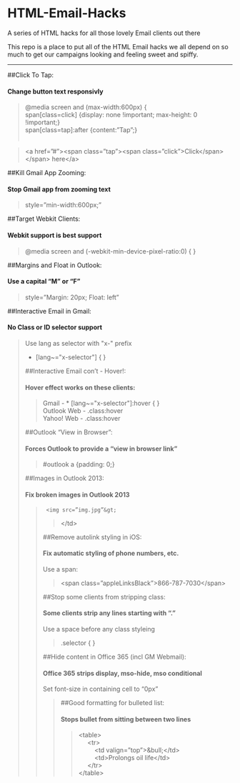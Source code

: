 HTML-Email-Hacks
================

A series of HTML hacks for all those lovely Email clients out there

This repo is a place to put all of the HTML Email hacks we all depend on so much to get our campaigns looking and feeling sweet and spiffy. 

---

##Click To Tap:
####   Change button text responsivly
	
>@media screen and (max-width:600px) {<br>
>span[class=click] {display: none !important; max-height: 0 !important;}<br>
>span[class=tap]:after {content:”Tap”;}<br><br>

><a href=”#”&gt;<span class=”tap”&gt;<span class=”click”&gt;Click</span&gt;</span&gt; here</a&gt;
  
##Kill Gmail App Zooming:
####	  Stop Gmail app from zooming text
	  
>style=”min-width:600px;”
	 
##Target Webkit Clients:
####	  Webkit support is best support
	  
>@media screen and (-webkit-min-device-pixel-ratio:0) { }
  
##Margins and Float in Outlook:
####	  Use a capital “M” or “F”
	  
>style=”Margin: 20px; Float: left”

##Interactive Email in Gmail:
####	No Class or ID selector support

>Use lang as selector with "x-" prefix<br>
>* [lang~="x-selector"] { }<br>
><div lang=”x-selector”&gt;

##Interactive Email con’t - Hover!:
####   Hover effect works on these clients:

>Gmail - * [lang~="x-selector"]:hover { }<br>
>Outlook Web - .class:hover<br>
>Yahoo! Web - .class:hover

##Outlook “View in Browser”:
#### 	Forces Outlook to provide a “view in browser link”

>\#outlook a {padding: 0;}

##Images in Outlook 2013:
#### 	Fix broken images in Outlook 2013

><td style=”line-height: 13px;”&gt;
	 <img src=”img.jpg”&gt;
></td&gt;

##Remove autolink styling in iOS:
#### 	Fix automatic styling of phone numbers, etc.

Use a span:
><span class=”appleLinksBlack”&gt;866-787-7030</span&gt;

##Stop some clients from stripping class:
#### 	Some clients strip any lines starting with “.”

Use a space before any class styleing
> .selector { }

##Hide content in Office 365 (incl GM Webmail):
#### 	Office 365 strips display, mso-hide, mso conditional

Set font-size in containing cell to “0px”<br>
><td style=”font-size: 0px; display: none;&gt;

##Good formatting for bulleted list:
#### 	Stops bullet from sitting between two lines

><table&gt;  
>&nbsp;&nbsp;&nbsp;&nbsp;  <tr&gt;  
>&nbsp;&nbsp;&nbsp;&nbsp;&nbsp;&nbsp;&nbsp;&nbsp;      <td valign=”top”&gt;&amp;bull;</td&gt;  
>&nbsp;&nbsp;&nbsp;&nbsp;&nbsp;&nbsp;&nbsp;&nbsp;      <td&gt;Prolongs oil life</td&gt;  
>&nbsp;&nbsp;&nbsp;&nbsp;  </tr&gt;  
></table&gt;
